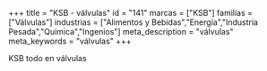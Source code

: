 +++
title = "KSB - válvulas"
id = "141"
marcas = ["KSB"]
familias = ["Válvulas"]
industrias = ["Alimentos y Bebidas","Energía","Industria Pesada","Química","Ingenios"]
meta_description = "válvulas"
meta_keywords = "válvulas"
+++
<p>KSB todo en válvulas</p>